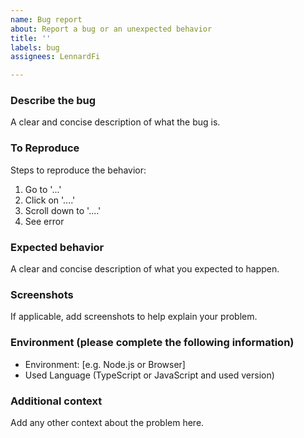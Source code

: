 ```yaml
---
name: Bug report
about: Report a bug or an unexpected behavior
title: ''
labels: bug
assignees: LennardFi

---
```


### Describe the bug

A clear and concise description of what the bug is.

### To Reproduce

Steps to reproduce the behavior:

1. Go to '...'
2. Click on '....'
3. Scroll down to '....'
4. See error

### Expected behavior

A clear and concise description of what you expected to happen.

### Screenshots

If applicable, add screenshots to help explain your problem.

### Environment (please complete the following information)

- Environment: [e.g. Node.js or Browser]
- Used Language (TypeScript or JavaScript and used version)

### Additional context

Add any other context about the problem here.
